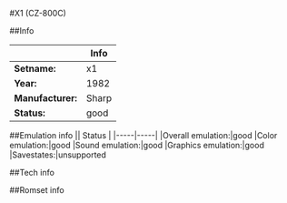 #X1 (CZ-800C)

##Info

||Info|
|-----|-----|
|**Setname:**|x1
|**Year:**|1982
|**Manufacturer:**|Sharp
|**Status:**|good

##Emulation info
|| Status |
|-----|-----|
|Overall emulation:|good
|Color emulation:|good
|Sound emulation:|good
|Graphics emulation:|good
|Savestates:|unsupported

##Tech info

##Romset info

<!--- START OF EDITED COMMENT DO NOT TOUCH TEXT ABOVE-->
